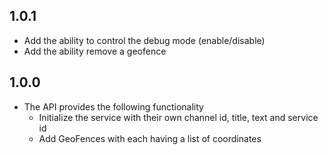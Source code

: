 ## 1.0.1

* Add the ability to control the debug mode (enable/disable)
* Add the ability remove a geofence

## 1.0.0

* The API provides the following functionality
  * Initialize the service with their own channel id, title, text and service id
  * Add GeoFences with each having a list of coordinates
